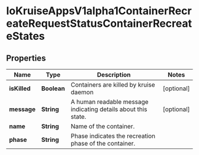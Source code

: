 
# IoKruiseAppsV1alpha1ContainerRecreateRequestStatusContainerRecreateStates

## Properties
Name | Type | Description | Notes
------------ | ------------- | ------------- | -------------
**isKilled** | **Boolean** | Containers are killed by kruise daemon |  [optional]
**message** | **String** | A human readable message indicating details about this state. |  [optional]
**name** | **String** | Name of the container. | 
**phase** | **String** | Phase indicates the recreation phase of the container. | 



